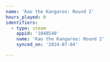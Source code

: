 ```yaml
---
name: 'Kao the Kangaroo: Round 2'
hours_played: 0
identifiers:
  - type: steam
    appid: '1048540'
    name: 'Kao the Kangaroo: Round 2'
    synced_on: '2024-07-04'

---
```

